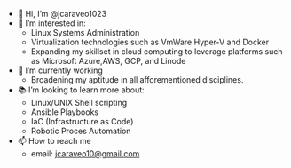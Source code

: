 - 👋 Hi, I’m @jcaraveo1023
- 👀 I’m interested in:
    - Linux Systems Administration
    - Virtualization technologies such as VmWare Hyper-V and Docker
    - Expanding my skillset in cloud computing to leverage platforms such as Microsoft Azure,AWS, GCP, and Linode
- 🌱 I’m currently working 
    - Broadening my aptitude in all afforementioned  disciplines.
- 📚 I’m looking to learn more about:
    - Linux/UNIX Shell scripting
    - Ansible Playbooks
    - IaC (Infrastructure as Code)
    - Robotic Proces Automation
- 📫 How to reach me
    - email: jcaraveo10@gmail.com


<!---
jcaraveo1023/jcaraveo1023 is a ✨ special ✨ repository because its `README.md` (this file) appears on your GitHub profile.
You can click the Preview link to take a look at your changes.
--->
